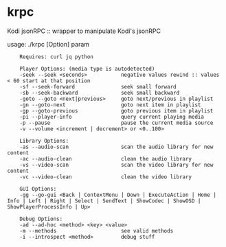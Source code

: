 # krpc
Kodi jsonRPC :: wrapper to manipulate Kodi's jsonRPC

usage: ./krpc [Option] param

        Requires: curl jq python

        Player Options: (media type is autodetected)
        -seek --seek <seconds>           negative values rewind :: values < 60 start at that position
        -sf --seek-forward               seek small forward
        -sb --seek-backward              seek small backward
        -goto --goto <next|previous>     goto next/previous in playlist
        -gn --goto-next                  goto next item in playlist
        -gp --goto-previous              goto previous item in playlist
        -pi --player-info                query current playing media
        -p --pause                       pause the current media source
        -v --volume <increment | decrement> or <0..100>

        Library Options:
        -as --audio-scan                 scan the audio library for new content
        -ac --audio-clean                clean the audio library 
        -vs --video-scan                 scan the video library for new content
        -vc --video-clean                clean the video library
 
        GUI Options:
        -gg --go-gui <Back | ContextMenu | Down | ExecuteAction | Home | Info | Left | Right | Select | SendText | ShowCodec | ShowOSD | ShowPlayerProcessInfo | Up>

        Debug Options:
        -ad --ad-hoc <method> <key> <value>
        -m --methods                     see valid methods
        -i --introspect <method>         debug stuff
